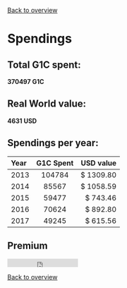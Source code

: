 [Back to overview](../README.md)

# Spendings

## Total G1C spent: 
**370497 G1C**

## Real World value: 
**4631 USD**

## Spendings per year: 

Year|G1C Spent|USD value
:-----|:-----:|-----:
2013|104784|$ 1309.80
2014|85567|$ 1058.59
2015|59477|$ 743.46
2016|70624|$ 892.80
2017|49245|$ 615.56

## Premium
<iframe sandbox src="https://free.timeanddate.com/countdown/i5k52huj/n1248/cf11/cm0/cu2/ct0/cs1/ca2/co0/cr2/ss0/cacf0e7d5/cpc000/pct/tcfff/fs100/szw320/szh135/iso2022-09-07T23:20:00" allowTransparency="true" frameborder="0" width="160" height="19"></iframe>


[Back to overview](../README.md)

